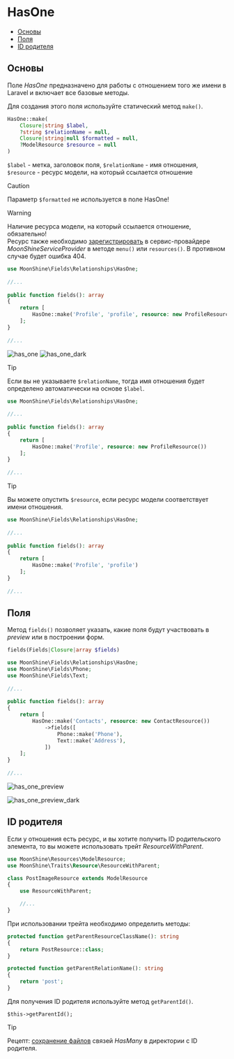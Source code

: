 # HasOne

   - [Основы](#basics)
   - [Поля](#fields)
   - [ID родителя](#parent-id)

<a name="basics"></a>
## Основы

Поле *HasOne* предназначено для работы с отношением того же имени в Laravel и включает все базовые методы.

Для создания этого поля используйте статический метод `make()`.

```php
HasOne::make(
    Closure|string $label,
    ?string $relationName = null,
    Closure|string|null $formatted = null,
    ?ModelResource $resource = null
)
```

`$label` - метка, заголовок поля,
`$relationName` - имя отношения,
`$resource` - ресурс модели, на который ссылается отношение

> [!CAUTION]
> Параметр `$formatted` не используется в поле HasOne!

> [!WARNING]
> Наличие ресурса модели, на который ссылается отношение, обязательно!  
> Ресурс также необходимо [зарегистрировать](/docs/{{version}}/resources/index#define) в сервис-провайдере *MoonShineServiceProvider* в методе `menu()` или `resources()`. В противном случае будет ошибка 404.

```php
use MoonShine\Fields\Relationships\HasOne; 
 
//...
 
public function fields(): array
{
    return [
        HasOne::make('Profile', 'profile', resource: new ProfileResource()) 
    ];
}
 
//...

```

![has_one](https://raw.githubusercontent.com/moonshine-software/doc/2.x/resources/screenshots/has_one.png)
![has_one_dark](https://raw.githubusercontent.com/moonshine-software/doc/2.x/resources/screenshots/has_one_dark.png)

> [!TIP]
> Если вы не указываете `$relationName`, тогда имя отношения будет определено автоматически на основе `$label`.

```php
use MoonShine\Fields\Relationships\HasOne; 
 
//...
 
public function fields(): array
{
    return [
        HasOne::make('Profile', resource: new ProfileResource()) 
    ];
}
 
//...
```

> [!TIP]
> Вы можете опустить `$resource`, если ресурс модели соответствует имени отношения.

```php
use MoonShine\Fields\Relationships\HasOne; 
 
//...
 
public function fields(): array
{
    return [
        HasOne::make('Profile', 'profile') 
    ];
}
 
//...
```

<a name="fields"></a>
## Поля

Метод `fields()` позволяет указать, какие поля будут участвовать в *preview* или в построении форм.

```php
fields(Fields|Closure|array $fields)
```

```php
use MoonShine\Fields\Relationships\HasOne;
use MoonShine\Fields\Phone;
use MoonShine\Fields\Text;
 
//...
 
public function fields(): array
{
    return [
        HasOne::make('Contacts', resource: new ContactResource())
            ->fields([
                Phone::make('Phone'),
                Text::make('Address'),
            ]) 
    ];
}
 
//...
```
![has_one_preview](https://raw.githubusercontent.com/moonshine-software/doc/2.x/resources/screenshots/has_one_preview.png)

![has_one_preview_dark](https://raw.githubusercontent.com/moonshine-software/doc/2.x/resources/screenshots/has_one_preview_dark.png)

<a name="parent-id"></a>
## ID родителя

Если у отношения есть ресурс, и вы хотите получить ID родительского элемента, то вы можете использовать трейт *ResourceWithParent*.

```php
use MoonShine\Resources\ModelResource;
use MoonShine\Traits\Resource\ResourceWithParent;

class PostImageResource extends ModelResource
{
    use ResourceWithParent;

    //...
}
```

При использовании трейта необходимо определить методы:

```php
protected function getParentResourceClassName(): string
{
    return PostResource::class;
}

protected function getParentRelationName(): string
{
    return 'post';
}
```

Для получения ID родителя используйте метод `getParentId()`.

```
$this->getParentId();
```

> [!TIP]
> Рецепт: [сохранение файлов](/docs/{{version}}/recipes#hasmany-parent-id) связей *HasMany* в директории с ID родителя.
